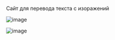 Сайт для перевода текста с изоражений

![image](https://github.com/user-attachments/assets/491ee0bc-7ab9-4466-877f-0de5a3854c75)


![image](https://github.com/user-attachments/assets/3a4e5cac-af05-478e-8ed6-e7f1ce560ae9)
